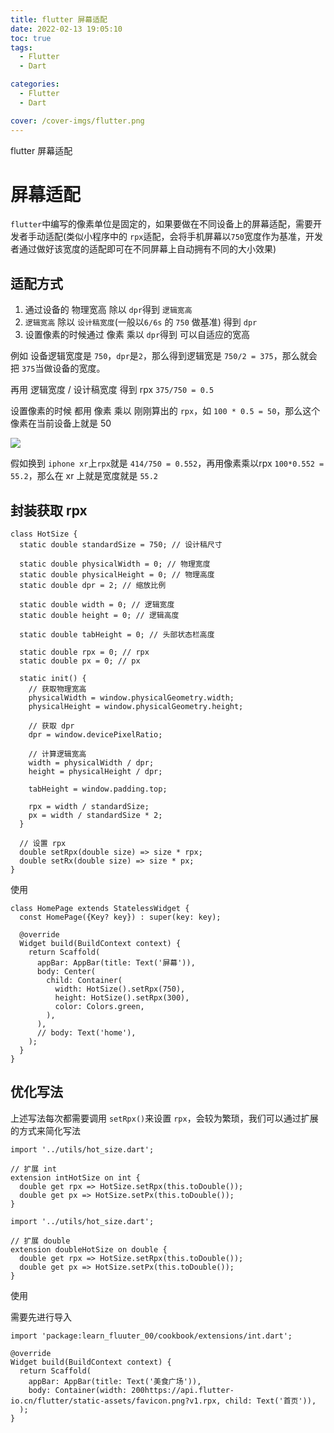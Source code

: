 ```yaml
---
title: flutter 屏幕适配
date: 2022-02-13 19:05:10
toc: true
tags:
  - Flutter
  - Dart

categories:
  - Flutter
  - Dart

cover: /cover-imgs/flutter.png
---
```


flutter 屏幕适配

<!-- more -->
# 屏幕适配

`flutter`中编写的像素单位是固定的，如果要做在不同设备上的屏幕适配，需要开发者手动适配(类似小程序中的 `rpx`适配，会将手机屏幕以`750`宽度作为基准，开发者通过做好该宽度的适配即可在不同屏幕上自动拥有不同的大小效果)



## 适配方式

1. 通过设备的 物理宽高 除以 `dpr`得到 `逻辑宽高`
2. `逻辑宽高` 除以 `设计稿宽度`(一般以`6/6s` 的 `750` 做基准) 得到 `dpr`
3. 设置像素的时候通过 像素 乘以 `dpr`得到 可以自适应的宽高

例如 设备逻辑宽度是 `750`，`dpr`是`2`，那么得到逻辑宽是 `750/2 = 375`，那么就会把 `375`当做设备的宽度。

再用 逻辑宽度 / 设计稿宽度 得到 rpx  `375/750 = 0.5`

设置像素的时候 都用 像素 乘以 刚刚算出的 `rpx`，如 `100 * 0.5 = 50`，那么这个像素在当前设备上就是 50 

 

![](/image/flutter/17_屏幕适配/image.png)

 



假如换到 `iphone xr`上`rpx`就是 `414/750 = 0.552`，再用像素乘以rpx `100*0.552 = 55.2`，那么在 xr 上就是宽度就是 `55.2`



## 封装获取 rpx

```
class HotSize {
  static double standardSize = 750; // 设计稿尺寸

  static double physicalWidth = 0; // 物理宽度
  static double physicalHeight = 0; // 物理高度
  static double dpr = 2; // 缩放比例

  static double width = 0; // 逻辑宽度
  static double height = 0; // 逻辑高度

  static double tabHeight = 0; // 头部状态栏高度

  static double rpx = 0; // rpx
  static double px = 0; // px

  static init() {
    // 获取物理宽高
    physicalWidth = window.physicalGeometry.width;
    physicalHeight = window.physicalGeometry.height;

    // 获取 dpr
    dpr = window.devicePixelRatio;

    // 计算逻辑宽高
    width = physicalWidth / dpr;
    height = physicalHeight / dpr;

    tabHeight = window.padding.top;

    rpx = width / standardSize;
    px = width / standardSize * 2;
  }

  // 设置 rpx
  double setRpx(double size) => size * rpx;
  double setRx(double size) => size * px;
}

```




使用

```
class HomePage extends StatelessWidget {
  const HomePage({Key? key}) : super(key: key);

  @override
  Widget build(BuildContext context) {
    return Scaffold(
      appBar: AppBar(title: Text('屏幕')),
      body: Center(
        child: Container(
          width: HotSize().setRpx(750),
          height: HotSize().setRpx(300),
          color: Colors.green,
        ),
      ),
      // body: Text('home'),
    );
  }
}
```




## 优化写法

上述写法每次都需要调用 `setRpx()`来设置 `rpx`，会较为繁琐，我们可以通过扩展的方式来简化写法



```
import '../utils/hot_size.dart';

// 扩展 int
extension intHotSize on int {
  double get rpx => HotSize.setRpx(this.toDouble());
  double get px => HotSize.setPx(this.toDouble());
}
```




```
import '../utils/hot_size.dart';

// 扩展 double
extension doubleHotSize on double {
  double get rpx => HotSize.setRpx(this.toDouble());
  double get px => HotSize.setPx(this.toDouble());
}

```




使用

需要先进行导入

```
import 'package:learn_fluuter_00/cookbook/extensions/int.dart';

@override
Widget build(BuildContext context) {
  return Scaffold(
    appBar: AppBar(title: Text('美食广场')),
    body: Container(width: 200https://api.flutter-io.cn/flutter/static-assets/favicon.png?v1.rpx, child: Text('首页')),
  );
}
```




